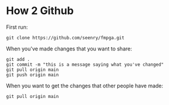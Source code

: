 # How 2 Github
First run:
```
git clone https://github.com/seenry/fmpga.git
```

When you've made changes that you want to share:
```
git add .
git commit -m "this is a message saying what you've changed"
git pull origin main
git push origin main
```

When you want to get the changes that other people have made:
```
git pull origin main
```
